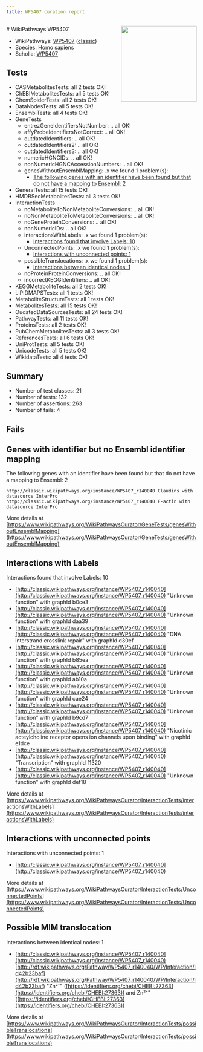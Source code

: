 ```yaml
---
title: WP5407 curation report
---
```


<img style="float: right; width: 200px" src="https://upload.wikimedia.org/wikipedia/commons/thumb/8/83/Wplogo_with_text_500.png/640px-Wplogo_with_text_500.png" />
# WikiPathways WP5407

* WikiPathways: [WP5407](https://wikipathways.org/pathways/WP5407) ([classic](https://classic.wikipathways.org/instance/WP5407))
* Species: Homo sapiens
* Scholia: [WP5407](https://scholia.toolforge.org/wikipathways/WP5407)
## Tests
* CASMetabolitesTests: all 2 tests OK!
* ChEBIMetabolitesTests: all 5 tests OK!
* ChemSpiderTests: all 2 tests OK!
* DataNodesTests: all 5 tests OK!
* EnsemblTests: all 4 tests OK!
* GeneTests
    * entrezGeneIdentifiersNotNumber: .. all OK!
    * affyProbeIdentifiersNotCorrect: .. all OK!
    * outdatedIdentifiers: .. all OK!
    * outdatedIdentifiers2: .. all OK!
    * outdatedIdentifiers3: .. all OK!
    * numericHGNCIDs: .. all OK!
    * nonNumericHGNCAccessionNumbers: .. all OK!
    * genesWithoutEnsemblMapping: .x we found 1 problem(s):
        * [The following genes with an identifier have been found but that do not have a mapping to Ensembl: 2](#40286d84)
* GeneralTests: all 15 tests OK!
* HMDBSecMetabolitesTests: all 3 tests OK!
* InteractionTests
    * noMetaboliteToNonMetaboliteConversions: .. all OK!
    * noNonMetaboliteToMetaboliteConversions: .. all OK!
    * noGeneProteinConversions: .. all OK!
    * nonNumericIDs: .. all OK!
    * interactionsWithLabels: .x we found 1 problem(s):
        * [Interactions found that involve Labels: 10](#fe97a8b8)
    * UnconnectedPoints: .x we found 1 problem(s):
        * [Interactions with unconnected points: 1](#35a61ad9)
    * possibleTranslocations: .x we found 1 problem(s):
        * [Interactions between identical nodes: 1](#1c118206)
    * noProteinProteinConversions: .. all OK!
    * incorrectKEGGIdentifiers: .. all OK!
* KEGGMetaboliteTests: all 2 tests OK!
* LIPIDMAPSTests: all 1 tests OK!
* MetaboliteStructureTests: all 1 tests OK!
* MetabolitesTests: all 15 tests OK!
* OudatedDataSourcesTests: all 24 tests OK!
* PathwayTests: all 11 tests OK!
* ProteinsTests: all 2 tests OK!
* PubChemMetabolitesTests: all 3 tests OK!
* ReferencesTests: all 6 tests OK!
* UniProtTests: all 5 tests OK!
* UnicodeTests: all 5 tests OK!
* WikidataTests: all 4 tests OK!


## Summary

* Number of test classes: 21
* Number of tests: 132
* Number of assertions: 263
* Number of fails: 4

## Fails

<a name="40286d84" />

## Genes with identifier but no Ensembl identifier mapping

The following genes with an identifier have been found but that do not have a mapping to Ensembl: 2
```
http://classic.wikipathways.org/instance/WP5407_r140040 Claudins with datasource InterPro
http://classic.wikipathways.org/instance/WP5407_r140040 F-actin with datasource InterPro
```

More details at [https://www.wikipathways.org/WikiPathwaysCurator/GeneTests/genesWithoutEnsemblMapping](https://www.wikipathways.org/WikiPathwaysCurator/GeneTests/genesWithoutEnsemblMapping)

<a name="fe97a8b8" />

## Interactions with Labels

Interactions found that involve Labels: 10

* [http://classic.wikipathways.org/instance/WP5407_r140040](http://classic.wikipathways.org/instance/WP5407_r140040) "Unknown
function" with graphId b0ce3
* [http://classic.wikipathways.org/instance/WP5407_r140040](http://classic.wikipathways.org/instance/WP5407_r140040) "Unknown
function" with graphId daa39
* [http://classic.wikipathways.org/instance/WP5407_r140040](http://classic.wikipathways.org/instance/WP5407_r140040) "DNA interstrand 
crosslink repair" with graphId d30ef
* [http://classic.wikipathways.org/instance/WP5407_r140040](http://classic.wikipathways.org/instance/WP5407_r140040) "Unknown
function" with graphId b85ea
* [http://classic.wikipathways.org/instance/WP5407_r140040](http://classic.wikipathways.org/instance/WP5407_r140040) "Unknown
function" with graphId ab10a
* [http://classic.wikipathways.org/instance/WP5407_r140040](http://classic.wikipathways.org/instance/WP5407_r140040) "Unknown
function" with graphId cae24
* [http://classic.wikipathways.org/instance/WP5407_r140040](http://classic.wikipathways.org/instance/WP5407_r140040) "Unknown
function" with graphId b9cd7
* [http://classic.wikipathways.org/instance/WP5407_r140040](http://classic.wikipathways.org/instance/WP5407_r140040) "Nicotinic acteylcholine receptor
opens ion channels upon binding" with graphId e1dce
* [http://classic.wikipathways.org/instance/WP5407_r140040](http://classic.wikipathways.org/instance/WP5407_r140040) "Transcription" with graphId f1320
* [http://classic.wikipathways.org/instance/WP5407_r140040](http://classic.wikipathways.org/instance/WP5407_r140040) "Unknown
function" with graphId def18


More details at [https://www.wikipathways.org/WikiPathwaysCurator/InteractionTests/interactionsWithLabels](https://www.wikipathways.org/WikiPathwaysCurator/InteractionTests/interactionsWithLabels)

<a name="35a61ad9" />

## Interactions with unconnected points

Interactions with unconnected points: 1

* [http://classic.wikipathways.org/instance/WP5407_r140040](http://classic.wikipathways.org/instance/WP5407_r140040)


More details at [https://www.wikipathways.org/WikiPathwaysCurator/InteractionTests/UnconnectedPoints](https://www.wikipathways.org/WikiPathwaysCurator/InteractionTests/UnconnectedPoints)

<a name="1c118206" />

## Possible MIM translocation

Interactions between identical nodes: 1

* [http://classic.wikipathways.org/instance/WP5407_r140040](http://classic.wikipathways.org/instance/WP5407_r140040) [http://rdf.wikipathways.org/Pathway/WP5407_r140040/WP/Interaction/id42b23baf](http://rdf.wikipathways.org/Pathway/WP5407_r140040/WP/Interaction/id42b23baf) "Zn²⁺" ([https://identifiers.org/chebi/CHEBI:27363](https://identifiers.org/chebi/CHEBI:27363)) and 
Zn²⁺" ([https://identifiers.org/chebi/CHEBI:27363](https://identifiers.org/chebi/CHEBI:27363))


More details at [https://www.wikipathways.org/WikiPathwaysCurator/InteractionTests/possibleTranslocations](https://www.wikipathways.org/WikiPathwaysCurator/InteractionTests/possibleTranslocations)

